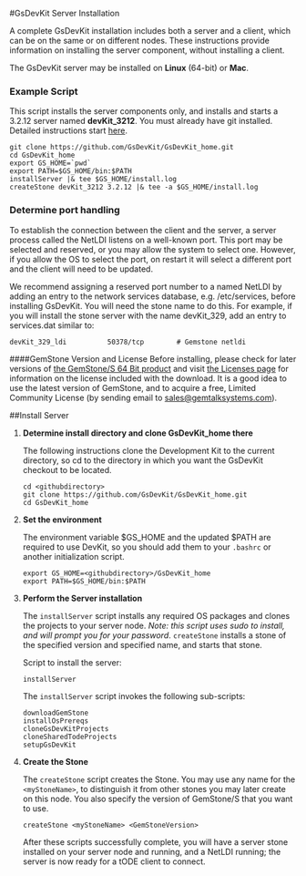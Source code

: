 #GsDevKit Server Installation

A complete GsDevKit installation includes both a server and a client, which can be on the same or on different nodes.  These instructions provide information on installing the server component, without installing a client. 

The GsDevKit server  may be installed on **Linux** (64-bit) or **Mac**.  

### Example Script

This script installs the server components only, and installs and starts a 3.2.12 server named **devKit_3212**. You must already have git installed.  Detailed instructions start [here](#install-server).

```
git clone https://github.com/GsDevKit/GsDevKit_home.git
cd GsDevKit_home
export GS_HOME=`pwd`
export PATH=$GS_HOME/bin:$PATH
installServer |& tee $GS_HOME/install.log
createStone devKit_3212 3.2.12 |& tee -a $GS_HOME/install.log
```

### Determine port handling

To establish the connection between the client and the server, a server process called the NetLDI listens on a well-known port.  This port may be selected and reserved, or you may allow the system to select one.  However, if you allow the OS to select the port, on restart it will select a different port and the client will need to be updated. 

We recommend assigning a reserved port number to a named NetLDI by adding an entry to the network services database, e.g.  /etc/services, before installing GsDevKit. You will need the stone name to do this. For example, if you will install the stone server with the name devKit_329, add an entry to services.dat similar to:

```
devKit_329_ldi          50378/tcp        # Gemstone netldi
```

####GemStone Version and License
Before installing, please check for later versions of [the GemStone/S 64 Bit product][2] and visit [the Licenses page][3] for information on the license included with the download. It is a good idea to use the latest version of GemStone, and to acquire a free, Limited Community License (by sending email to sales@gemtalksystems.com). 

##Install Server

1. **Determine install directory and clone GsDevKit_home there**

   The following instructions clone the Development Kit to the current directory, so cd to the directory in which you want the GsDevKit checkout to be located.

   ```
   cd <githubdirectory>
   git clone https://github.com/GsDevKit/GsDevKit_home.git
   cd GsDevKit_home
   ```

3. **Set the environment**

   The environment variable $GS_HOME and the updated $PATH are required to use DevKit, so you should add them to your `.bashrc` or another initialization script.
   ```
   export GS_HOME=<githubdirectory>/GsDevKit_home
   export PATH=$GS_HOME/bin:$PATH
   ```

4. **Perform the Server installation**
   
    The ```installServer``` script installs any required OS packages and clones the projects to your server node. *Note: this script uses sudo to install, and will prompt you for your password*. ```createStone``` installs a stone of the specified version and specified name, and starts that stone.  

   Script to install the server:
   ```
   installServer
   ```
   
   The ```installServer``` script invokes the following sub-scripts:
   ```
   downloadGemStone
   installOsPrereqs
   cloneGsDevKitProjects 
   cloneSharedTodeProjects
   setupGsDevKit 
   ```
   
5. **Create the Stone**   
   
   The ```createStone``` script creates the Stone. You may use any name for the `<myStoneName>`, to distinguish it from other stones you may later create on this node. You also specify the version of GemStone/S that you want to use.

   ```
   createStone <myStoneName> <GemStoneVersion>
   ```

   After these scripts successfully complete, you will have a server stone installed on your server node and running, and a NetLDI running; the server is now ready for a tODE client to connect.
   



[2]: https://gemtalksystems.com/products/gs64/
[3]: https://gemtalksystems.com/licensing/
